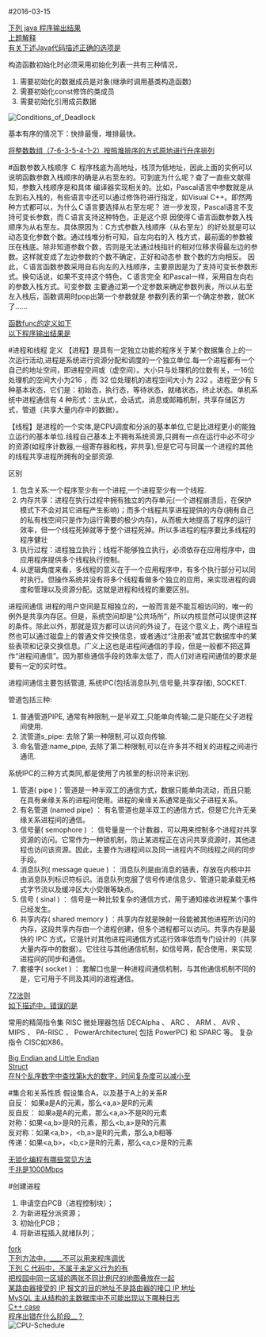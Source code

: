#2016-03-15

[下列 java 程序输出结果](http://www.nowcoder.com/test/question/done?tid=2644081&qid=25372#summary)  
[上题解释](http://stackoverflow.com/questions/3637936/java-integer-equals-vs)  
[有关下述Java代码描述正确的选项是](http://www.nowcoder.com/test/question/done?tid=2644081&qid=25374#summary)  

构造函数初始化时必须采用初始化列表一共有三种情况， 
1. 需要初始化的数据成员是对象(继承时调用基类构造函数) 
2. 需要初始化const修饰的类成员 
3. 需要初始化引用成员数据

![Conditions_of_Deadlock](https://1.bp.blogspot.com/-79zJN18IXdY/Vudxn3q5M9I/AAAAAAAAAFo/sRvVLvJN0ZQNGMoMit_LjyjaDLgRjpceQ/s1600/conditions_of_deadlock.png)

基本有序的情况下：快排最慢，堆排最快。

[将整数数组（7-6-3-5-4-1-2）按照堆排序的方式原地进行升序排列](http://www.nowcoder.com/test/question/done?tid=2645093&qid=25400#summary)  

#函数参数入栈顺序
Ｃ 程序栈底为高地址，栈顶为低地址，因此上面的实例可以说明函数参数入栈顺序的确是从右至左的。可到底为什么呢？查了一直些文献得知，参数入栈顺序是和具体 编译器实现相关的。比如，Pascal语言中参数就是从左到右入栈的，有些语言中还可以通过修饰符进行指定，如Visual C++。即然两种方式都可以，为什么Ｃ语言要选择从右至左呢？
进一步发现，Pascal语言不支持可变长参数，而Ｃ语言支持这种特色，正是这个原 因使得Ｃ语言函数参数入栈顺序为从右至左。具体原因为：C方式参数入栈顺序（从右至左）的好处就是可以动态变化参数个数。通过栈堆分析可知，自左向右的入 栈方式，最前面的参数被压在栈底。除非知道参数个数，否则是无法通过栈指针的相对位移求得最左边的参数。这样就变成了左边参数的个数不确定，正好和动态参 数个数的方向相反。
因此，Ｃ语言函数参数采用自右向左的入栈顺序，主要原因是为了支持可变长参数形式。换句话说，如果不支持这个特色，Ｃ语言完全 和Pascal一样，采用自左向右的参数入栈方式。可变参数 主要通过第一个定参数来确定参数列表，所以从右至左入栈后，函数调用时pop出第一个参数就是 参数列表的第一个确定参数，就OK了……

[函数func的定义如下](http://www.nowcoder.com/test/question/done?tid=2645093&qid=25401#summary)  
[以下程序输出结果是](http://www.nowcoder.com/test/question/done?tid=2645093&qid=25405#summary)  

#进程和线程
定义
【进程】是具有一定独立功能的程序关于某个数据集合上的一次运行活动,进程是系统进行资源分配和调度的一个独立单位.每一个进程都有一个自己的地址空间，即进程空间或（虚空间）。大小只与处理机的位数有关，一16位处理机的空间大小为216 ，而 32 位处理机的进程空间大小为 232 。进程至少有 5 种基本状态，它们是：初始态，执行态，等待状态，就绪状态，终止状态。单机系统中进程通信有 4 种形式：主从式，会话式，消息或邮箱机制，共享存储区方式，管道（共享大量内存中的数据）。

【线程】是进程的一个实体,是CPU调度和分派的基本单位,它是比进程更小的能独立运行的基本单位.线程自己基本上不拥有系统资源,只拥有一点在运行中必不可少的资源(如程序计数器,一组寄存器和栈，非共享),但是它可与同属一个进程的其他的线程共享进程所拥有的全部资源.

区别

1. 包含关系:一个程序至少有一个进程,一个进程至少有一个线程.
2. 内存共享：进程在执行过程中拥有独立的内存单元(一个进程崩溃后，在保护模式下不会对其它进程产生影响)；而多个线程共享进程提供的内存(拥有自己的私有栈空间只是作为运行需要的极少内存)，从而极大地提高了程序的运行效率，但一个线程死掉就等于整个进程死掉。所以多进程的程序要比多线程的程序健壮
3. 执行过程：进程独立执行；线程不能够独立执行，必须依存在应用程序中，由应用程序提供多个线程执行控制。
4. 从逻辑角度来看，多线程的意义在于一个应用程序中，有多个执行部分可以同时执行。但操作系统并没有将多个线程看做多个独立的应用，来实现进程的调度和管理以及资源分配。这就是进程和线程的重要区别。

进程间通信
进程的用户空间是互相独立的，一般而言是不能互相访问的，唯一的例外是共享内存区。但是，系统空间却是“公共场所”，所以内核显然可以提供这样的条件。除此以外，那就是双方都可以访问的外设了。在这个意义上，两个进程当然也可以通过磁盘上的普通文件交换信息，或者通过“注册表”或其它数据库中的某些表项和记录交换信息。广义上这也是进程间通信的手段，但是一般都不把这算作“进程间通信”。因为那些通信手段的效率太低了，而人们对进程间通信的要求是要有一定的实时性。 

进程间通信主要包括管道, 系统IPC(包括消息队列,信号量,共享存储), SOCKET.

管道包括三种:

1. 普通管道PIPE, 通常有种限制,一是半双工,只能单向传输;二是只能在父子进程间使用. 
2. 流管道s_pipe: 去除了第一种限制,可以双向传输. 
3. 命名管道:name_pipe, 去除了第二种限制,可以在许多并不相关的进程之间进行通讯.

系统IPC的三种方式类同,都是使用了内核里的标识符来识别. 

1. 管道( pipe )：管道是一种半双工的通信方式，数据只能单向流动，而且只能在具有亲缘关系的进程间使用。进程的亲缘关系通常是指父子进程关系。
2. 有名管道 (named pipe) ： 有名管道也是半双工的通信方式，但是它允许无亲缘关系进程间的通信。
3. 信号量( semophore ) ： 信号量是一个计数器，可以用来控制多个进程对共享资源的访问。它常作为一种锁机制，防止某进程正在访问共享资源时，其他进程也访问该资源。因此，主要作为进程间以及同一进程内不同线程之间的同步手段。
4. 消息队列( message queue ) ： 消息队列是由消息的链表，存放在内核中并由消息队列标识符标识。消息队列克服了信号传递信息少、管道只能承载无格式字节流以及缓冲区大小受限等缺点。
5. 信号 ( sinal ) ： 信号是一种比较复杂的通信方式，用于通知接收进程某个事件已经发生。
6. 共享内存( shared memory ) ：共享内存就是映射一段能被其他进程所访问的内存，这段共享内存由一个进程创建，但多个进程都可以访问。共享内存是最快的 IPC 方式，它是针对其他进程间通信方式运行效率低而专门设计的（共享大量内存中的数据）。它往往与其他通信机制，如信号两，配合使用，来实现进程间的同步和通信。
7. 套接字( socket ) ： 套解口也是一种进程间通信机制，与其他通信机制不同的是，它可用于不同及其间的进程通信。

[72法则](http://www.nowcoder.com/test/question/done?tid=2645093&qid=25407#summary)  
[如下描述中，错误的是](http://www.nowcoder.com/test/question/done?tid=2647594&qid=25453#summary)  

常用的精简指令集 RISC 微处理器包括 DECAlpha 、 ARC 、 ARM 、 AVR 、 MIPS 、 PA-RISC 、 PowerArchitecture( 包括 PowerPC) 和 SPARC 等。 复杂指令 CISC如X86。

[Big Endian and Little Endian](http://www.nowcoder.com/test/question/done?tid=2648248&qid=2915#summary)  
[Struct](http://www.nowcoder.com/test/question/done?tid=2648248&qid=4045#summary)  
[在N个乱序数字中查找第k大的数字，时间复杂度可以减小至](http://www.nowcoder.com/test/question/done?tid=2648248&qid=2910#summary)  

#集合和关系性质
假设集合A，以及基于A上的关系R  
自反： 如果a是A的元素，那么\<a,a>是R的元素   
反自反： 如果a是A的元素，那么\<a,a>不是R的元素   
对称：如果\<a,b>是R的元素，那么\<b,a>是R的元素   
反对称：如果\<a,b>，\<b,a>是R的元素，那么a,b相等   
传递：如果\<a,b>，\<b,c>是R的元素，那么\<a,c>是R的元素  

[无锁化编程有哪些常见方法](http://www.nowcoder.com/test/question/done?tid=2648248&qid=4043#summary)  
[千兆是1000Mbps](http://www.nowcoder.com/test/question/done?tid=2648248&qid=4041#summary)  

#创建进程
1. 申请空白PCB（进程控制块）；
2. 为新进程分派资源；
3. 初始化PCB；
4. 将新进程插入就绪队列；

[fork](http://www.nowcoder.com/test/question/done?tid=2649176&qid=1023#summary)  
[下列方法中，____不可以用来程序调优](http://www.nowcoder.com/test/question/done?tid=2649176&qid=1028#summary)  
[下列 C 代码中，不属于未定义行为的有](http://www.nowcoder.com/test/question/done?tid=2649176&qid=1047#summary)  
[把校园中同一区域的两张不同比例尺的地图叠放在一起](http://www.nowcoder.com/test/question/done?tid=2649176&qid=1049#summary)  
[
某路由器接受的 IP 报文的目的地址不是路由器的接口 IP 地址](http://www.nowcoder.com/test/question/done?tid=2649176&qid=1052#summary)  
[MySQL 主从结构的主数据库中不可能出现以下哪种日志](http://www.nowcoder.com/test/question/done?tid=2649176&qid=1055#summary)  
[C++ case](http://blog.csdn.net/szchtx/article/details/21647159)  
[程序出错在什么阶段__？](http://www.nowcoder.com/test/question/done?tid=2649176&qid=1231#summary)  
![CPU-Schedule](https://2.bp.blogspot.com/-kktCh1VVdGw/VufwX7F0TXI/AAAAAAAAAF4/ws6K2mFozRUjrEO_vY50y0lOHA_p-sISg/s1600/cpu_schedule.png)  
